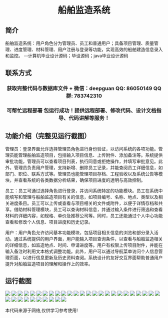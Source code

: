 <p><h1 align="center">船舶监造系统</h1></p>

## 简介
船舶监造系统：用户角色分为管理员、员工和普通用户；具备项目管理、质量管理、进度管理、材料管理、用户注册与登录等功能，实现高效的船舶建造信息录入和监控。    --计算机毕业设计源码；毕设源码；java毕业设计源码


## 联系方式
<p><h3 align="center">获取完整代码与数据库文件 + 微信：deepguan QQ: 86050149 QQ群: 783742310</h3></p>
<p><h3 align="center">可帮忙远程部署 包运行成功！提供远程部署、修改代码、设计文档指导、代码讲解等服务！</h3></p>

## 功能介绍（完整见运行截图）
管理员：登录界面允许选择管理员角色进行身份验证，以访问系统的各项功能。管理员能管理船舶监造项目，包括输入项目信息、上传附件、添加备注等。系统提供审批功能，管理员可以查看项目列表，执行同意或拒绝操作，并填写审批意见。此外，管理员负责用户管理，支持新增、删除员工记录，并能查阅员工详细信息，如部门、职位、联系方式等。管理员也能管理项目存档、工程验收以及系统公告等模块，并查看系统的各类数据分析结果，确保项目进度的透明与高效控制。

员工：员工可通过选择角色进行登录，并访问系统特定的功能模块。员工在系统中能填写和管理与船舶监造项目有关的信息，如项目编号、名称、地点、类型以及相关进度条目。员工可以上传或查看与项目相关的文件或附件，以便于详情存档和共享。借助材料管理模块，员工可以查询材料信息，并通过输入条件进行筛选和查看材料的详细内容，如规格、单价及推荐公司等。同时，员工还能通过个人中心功能查看和修改个人信息、项目进度和历史记录。

用户：用户角色允许访问基本功能模块，包括项目相关信息的浏览和部分录入活动。通过系统提供的用户界面，用户能输入项目查询条件，以查看与船舶监造相关的详细信息，如监造地点、时间、申请进度等。用户有权限上传项目附件，并能在输入备注时利用文本格式调整功能。此外，用户可以通过导航菜单访问个人信息管理页面，以进行信息更新及历史资料查阅。系统设计的友好交互界面帮助普通用户提升对船舶监造项目的理解和操作上的效率。


## 运行截图
![](https://bs-1329754181.cos.ap-shanghai.myqcloud.com/spring/ShipConstructionMonitoringSystem/img/001.jpg)
![](https://bs-1329754181.cos.ap-shanghai.myqcloud.com/spring/ShipConstructionMonitoringSystem/img/002.jpg)
![](https://bs-1329754181.cos.ap-shanghai.myqcloud.com/spring/ShipConstructionMonitoringSystem/img/003.jpg)
![](https://bs-1329754181.cos.ap-shanghai.myqcloud.com/spring/ShipConstructionMonitoringSystem/img/004.jpg)
![](https://bs-1329754181.cos.ap-shanghai.myqcloud.com/spring/ShipConstructionMonitoringSystem/img/005.jpg)
![](https://bs-1329754181.cos.ap-shanghai.myqcloud.com/spring/ShipConstructionMonitoringSystem/img/006.jpg)
![](https://bs-1329754181.cos.ap-shanghai.myqcloud.com/spring/ShipConstructionMonitoringSystem/img/007.jpg)
![](https://bs-1329754181.cos.ap-shanghai.myqcloud.com/spring/ShipConstructionMonitoringSystem/img/008.jpg)
![](https://bs-1329754181.cos.ap-shanghai.myqcloud.com/spring/ShipConstructionMonitoringSystem/img/009.jpg)
![](https://bs-1329754181.cos.ap-shanghai.myqcloud.com/spring/ShipConstructionMonitoringSystem/img/010.jpg)
![](https://bs-1329754181.cos.ap-shanghai.myqcloud.com/spring/ShipConstructionMonitoringSystem/img/011.jpg)
![](https://bs-1329754181.cos.ap-shanghai.myqcloud.com/spring/ShipConstructionMonitoringSystem/img/012.jpg)
![](https://bs-1329754181.cos.ap-shanghai.myqcloud.com/spring/ShipConstructionMonitoringSystem/img/013.jpg)
![](https://bs-1329754181.cos.ap-shanghai.myqcloud.com/spring/ShipConstructionMonitoringSystem/img/014.jpg)
![](https://bs-1329754181.cos.ap-shanghai.myqcloud.com/spring/ShipConstructionMonitoringSystem/img/015.jpg)
![](https://bs-1329754181.cos.ap-shanghai.myqcloud.com/spring/ShipConstructionMonitoringSystem/img/016.jpg)
![](https://bs-1329754181.cos.ap-shanghai.myqcloud.com/spring/ShipConstructionMonitoringSystem/img/017.jpg)
![](https://bs-1329754181.cos.ap-shanghai.myqcloud.com/spring/ShipConstructionMonitoringSystem/img/018.jpg)
![](https://bs-1329754181.cos.ap-shanghai.myqcloud.com/spring/ShipConstructionMonitoringSystem/img/019.jpg)
![](https://bs-1329754181.cos.ap-shanghai.myqcloud.com/spring/ShipConstructionMonitoringSystem/img/020.jpg)
![](https://bs-1329754181.cos.ap-shanghai.myqcloud.com/spring/ShipConstructionMonitoringSystem/img/021.jpg)
![](https://bs-1329754181.cos.ap-shanghai.myqcloud.com/spring/ShipConstructionMonitoringSystem/img/022.jpg)
![](https://bs-1329754181.cos.ap-shanghai.myqcloud.com/spring/ShipConstructionMonitoringSystem/img/023.jpg)
![](https://bs-1329754181.cos.ap-shanghai.myqcloud.com/spring/ShipConstructionMonitoringSystem/img/024.jpg)
![](https://bs-1329754181.cos.ap-shanghai.myqcloud.com/spring/ShipConstructionMonitoringSystem/img/025.jpg)
![](https://bs-1329754181.cos.ap-shanghai.myqcloud.com/spring/ShipConstructionMonitoringSystem/img/026.jpg)
![](https://bs-1329754181.cos.ap-shanghai.myqcloud.com/spring/ShipConstructionMonitoringSystem/img/027.jpg)
![](https://bs-1329754181.cos.ap-shanghai.myqcloud.com/spring/ShipConstructionMonitoringSystem/img/028.jpg)
![](https://bs-1329754181.cos.ap-shanghai.myqcloud.com/spring/ShipConstructionMonitoringSystem/img/029.jpg)
![](https://bs-1329754181.cos.ap-shanghai.myqcloud.com/spring/ShipConstructionMonitoringSystem/img/030.jpg)
![](https://bs-1329754181.cos.ap-shanghai.myqcloud.com/spring/ShipConstructionMonitoringSystem/img/031.jpg)
![](https://bs-1329754181.cos.ap-shanghai.myqcloud.com/spring/ShipConstructionMonitoringSystem/img/032.jpg)
![](https://bs-1329754181.cos.ap-shanghai.myqcloud.com/spring/ShipConstructionMonitoringSystem/img/033.jpg)
![](https://bs-1329754181.cos.ap-shanghai.myqcloud.com/spring/ShipConstructionMonitoringSystem/img/034.jpg)
![](https://bs-1329754181.cos.ap-shanghai.myqcloud.com/spring/ShipConstructionMonitoringSystem/img/035.jpg)

<p>本代码来源于网络,仅供学习参考使用!</p>
